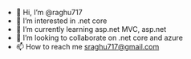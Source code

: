 - 👋 Hi, I’m @raghu717
- 👀 I’m interested in .net core
- 🌱 I’m currently learning asp.net MVC, asp.net
- 💞️ I’m looking to collaborate on .net core and azure
- 📫 How to reach me sraghu717@gmail.com

<!---
raghu717/raghu717 is a ✨ special ✨ repository because its `README.md` (this file) appears on your GitHub profile.
You can click the Preview link to take a look at your changes.
--->
